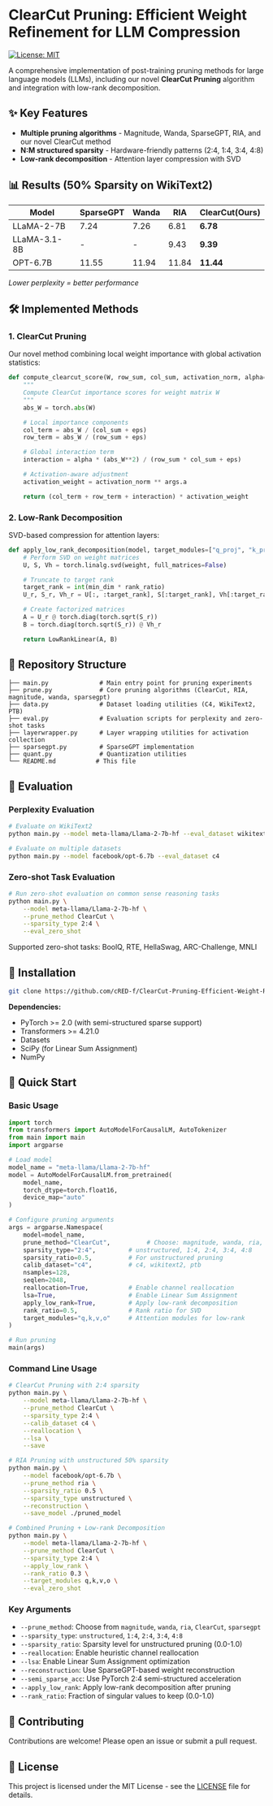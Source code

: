 # ClearCut Pruning: Efficient Weight Refinement for LLM Compression

[![License: MIT](https://img.shields.io/badge/License-MIT-yellow.svg)](https://opensource.org/licenses/MIT)

A comprehensive implementation of post-training pruning methods for large language models (LLMs), including our novel **ClearCut Pruning** algorithm and integration with low-rank decomposition.

## ✨ Key Features

- **Multiple pruning algorithms** - Magnitude, Wanda, SparseGPT, RIA, and our novel ClearCut method
- **N:M structured sparsity** - Hardware-friendly patterns (2:4, 1:4, 3:4, 4:8)
- **Low-rank decomposition** - Attention layer compression with SVD

## 📊 Results (50% Sparsity on WikiText2)

| Model        | SparseGPT | Wanda | RIA   | **ClearCut(Ours)** |
| ------------ | --------- | ----- | ----- | -------------- |
| LLaMA-2-7B   | 7.24      | 7.26  | 6.81  | **6.78**       |
| LLaMA-3.1-8B | -         | -     | 9.43  | **9.39**       |
| OPT-6.7B     | 11.55     | 11.94 | 11.84 | **11.44**      |

_Lower perplexity = better performance_

## 🛠️ Implemented Methods

### 1. ClearCut Pruning

Our novel method combining local weight importance with global activation statistics:

```python
def compute_clearcut_score(W, row_sum, col_sum, activation_norm, alpha=0.1, eps=1e-8):
    """
    Compute ClearCut importance scores for weight matrix W
    """
    abs_W = torch.abs(W)

    # Local importance components
    col_term = abs_W / (col_sum + eps)
    row_term = abs_W / (row_sum + eps)

    # Global interaction term
    interaction = alpha * (abs_W**2) / (row_sum * col_sum + eps)

    # Activation-aware adjustment
    activation_weight = activation_norm ** args.a

    return (col_term + row_term + interaction) * activation_weight
```

### 2. Low-Rank Decomposition

SVD-based compression for attention layers:

```python
def apply_low_rank_decomposition(model, target_modules=["q_proj", "k_proj", "v_proj", "o_proj"], rank_ratio=0.5):
    # Perform SVD on weight matrices
    U, S, Vh = torch.linalg.svd(weight, full_matrices=False)

    # Truncate to target rank
    target_rank = int(min_dim * rank_ratio)
    U_r, S_r, Vh_r = U[:, :target_rank], S[:target_rank], Vh[:target_rank, :]

    # Create factorized matrices
    A = U_r @ torch.diag(torch.sqrt(S_r))
    B = torch.diag(torch.sqrt(S_r)) @ Vh_r

    return LowRankLinear(A, B)
```

## 📂 Repository Structure

```
├── main.py              # Main entry point for pruning experiments
├── prune.py             # Core pruning algorithms (ClearCut, RIA, magnitude, wanda, sparsegpt)
├── data.py              # Dataset loading utilities (C4, WikiText2, PTB)
├── eval.py              # Evaluation scripts for perplexity and zero-shot tasks
├── layerwrapper.py      # Layer wrapping utilities for activation collection
├── sparsegpt.py         # SparseGPT implementation
├── quant.py             # Quantization utilities
└── README.md           # This file
```

## 🎯 Evaluation

### Perplexity Evaluation

```bash
# Evaluate on WikiText2
python main.py --model meta-llama/Llama-2-7b-hf --eval_dataset wikitext2

# Evaluate on multiple datasets
python main.py --model facebook/opt-6.7b --eval_dataset c4
```

### Zero-shot Task Evaluation

```bash
# Run zero-shot evaluation on common sense reasoning tasks
python main.py \
    --model meta-llama/Llama-2-7b-hf \
    --prune_method ClearCut \
    --sparsity_type 2:4 \
    --eval_zero_shot
```

Supported zero-shot tasks: BoolQ, RTE, HellaSwag, ARC-Challenge, MNLI

## 💾 Installation

```bash
git clone https://github.com/cRED-f/ClearCut-Pruning-Efficient-Weight-Refinement-for-LLM-Compression.git
```

**Dependencies:**

- PyTorch >= 2.0 (with semi-structured sparse support)
- Transformers >= 4.21.0
- Datasets
- SciPy (for Linear Sum Assignment)
- NumPy

## 🚀 Quick Start

### Basic Usage

```python
import torch
from transformers import AutoModelForCausalLM, AutoTokenizer
from main import main
import argparse

# Load model
model_name = "meta-llama/Llama-2-7b-hf"
model = AutoModelForCausalLM.from_pretrained(
    model_name,
    torch_dtype=torch.float16,
    device_map="auto"
)

# Configure pruning arguments
args = argparse.Namespace(
    model=model_name,
    prune_method="ClearCut",          # Choose: magnitude, wanda, ria, ClearCut, sparsegpt
    sparsity_type="2:4",         # unstructured, 1:4, 2:4, 3:4, 4:8
    sparsity_ratio=0.5,          # For unstructured pruning
    calib_dataset="c4",          # c4, wikitext2, ptb
    nsamples=128,
    seqlen=2048,
    reallocation=True,           # Enable channel reallocation
    lsa=True,                    # Enable Linear Sum Assignment
    apply_low_rank=True,         # Apply low-rank decomposition
    rank_ratio=0.5,              # Rank ratio for SVD
    target_modules="q,k,v,o"     # Attention modules for low-rank
)

# Run pruning
main(args)
```

### Command Line Usage

```bash
# ClearCut Pruning with 2:4 sparsity
python main.py \
    --model meta-llama/Llama-2-7b-hf \
    --prune_method ClearCut \
    --sparsity_type 2:4 \
    --calib_dataset c4 \
    --reallocation \
    --lsa \
    --save

# RIA Pruning with unstructured 50% sparsity
python main.py \
    --model facebook/opt-6.7b \
    --prune_method ria \
    --sparsity_ratio 0.5 \
    --sparsity_type unstructured \
    --reconstruction \
    --save_model ./pruned_model

# Combined Pruning + Low-rank Decomposition
python main.py \
    --model meta-llama/Llama-2-7b-hf \
    --prune_method ClearCut \
    --sparsity_type 2:4 \
    --apply_low_rank \
    --rank_ratio 0.3 \
    --target_modules q,k,v,o \
    --eval_zero_shot
```

### Key Arguments

- `--prune_method`: Choose from `magnitude`, `wanda`, `ria`, `ClearCut`, `sparsegpt`
- `--sparsity_type`: `unstructured`, `1:4`, `2:4`, `3:4`, `4:8`
- `--sparsity_ratio`: Sparsity level for unstructured pruning (0.0-1.0)
- `--reallocation`: Enable heuristic channel reallocation
- `--lsa`: Enable Linear Sum Assignment optimization
- `--reconstruction`: Use SparseGPT-based weight reconstruction
- `--semi_sparse_acc`: Use PyTorch 2:4 semi-structured acceleration
- `--apply_low_rank`: Apply low-rank decomposition after pruning
- `--rank_ratio`: Fraction of singular values to keep (0.0-1.0)

## 🤝 Contributing

Contributions are welcome! Please open an issue or submit a pull request.

## 📄 License

This project is licensed under the MIT License - see the [LICENSE](LICENSE) file for details.
